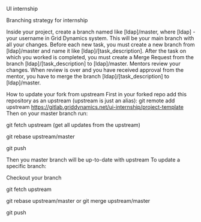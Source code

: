 UI internship

Branching strategy for internship

Inside your project, create a branch named like [ldap]/master, where [ldap] - your username in Grid Dynamics system. This will be your main branch with all your changes.
Before each new task, you must create a new branch from [ldap]/master and name it like [ldap]/[task_description].
After the task on which you worked is completed, you must create a Merge Request from the branch [ldap]/[task_description] to [ldap]/master.
Mentors review your changes.
When review is over and you have received approval from the mentor, you have to merge the branch [ldap]/[task_description] to [ldap]/master.


How to update your fork from upstream
First in your forked repo add this repository as an upstream (upstream is just an alias):
git remote add upstream https://gitlab.griddynamics.net/ui-internship/project-template
Then on your master branch run:


git fetch upstream (get all updates from the upstream)


git rebase upstream/master


git push


Then you master branch will be up-to-date with upstream
To update a specific branch:


Checkout your branch


git fetch upstream


git rebase upstream/master or git merge upstream/master


git push

